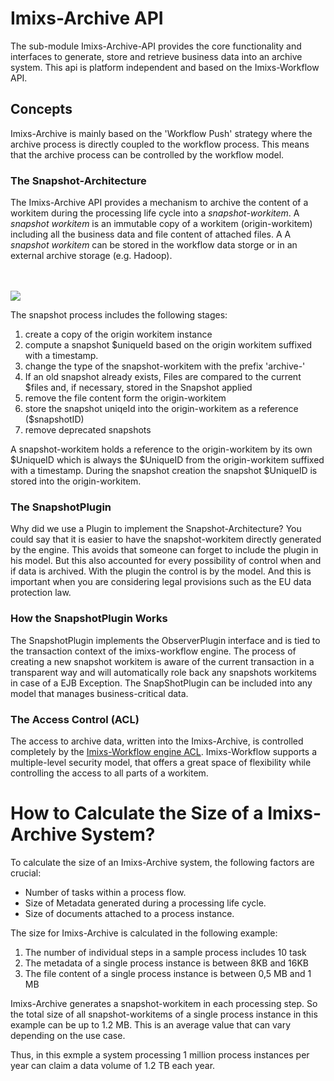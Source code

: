# Imixs-Archive API

The sub-module Imixs-Archive-API provides the core functionality and interfaces to generate, store and retrieve business data into an archive system. This api is platform independent and based on the Imixs-Workflow API.  


## Concepts

Imixs-Archive is mainly based on the 'Workflow Push' strategy where the archive process is directly coupled to the workflow process. This means that the archive process can be controlled by the workflow model. 


### The Snapshot-Architecture

The Imixs-Archive API provides a mechanism to archive the content of a workitem during the processing life cycle into a _snapshot-workitem_.
A _snapshot workitem_ is an immutable copy of a workitem (origin-workitem) including all the business data and file content of attached files. A A _snapshot workitem_ can be stored in the workflow data storge or in an external archive storage (e.g. Hadoop).

<br /><br /><img src="uml/small_h-trans.png" />


The snapshot process includes the following stages:

1. create a copy of the origin workitem instance
2. compute a snapshot $uniqueId based on the origin workitem suffixed with a timestamp.
3. change the type of the snapshot-workitem with the prefix 'archive-'
4. If an old snapshot already exists, Files are compared to the current $files and, if necessary, stored in the Snapshot applied
5. remove the file content form the origin-workitem 
6. store the snapshot uniqeId into the origin-workitem as a reference ($snapshotID)
7. remove deprecated snapshots
 
A snapshot-workitem holds a reference to the origin-workitem by its own $UniqueID which is 
always the $UniqueID from the origin-workitem suffixed with a timestamp. 
During the snapshot creation the snapshot $UniqueID is stored into the origin-workitem. 

### The SnapshotPlugin

Why did we use a Plugin to implement the Snapshot-Architecture? You could say that it is easier to have the snapshot-workitem directly generated by the engine. This avoids that someone can forget to include the plugin in his model. 
But this also accounted for every possibility of control when and if data is archived. With the plugin the control is by the model. And this is important when you are considering legal provisions such as the EU data protection law. 


### How the SnapshotPlugin Works
The SnapshotPlugin implements the ObserverPlugin interface and is tied to the transaction context of the imixs-workflow engine. The process of creating a new snapshot workitem is aware of the current transaction in a transparent way and will automatically role back any snapshots workitems in case of a EJB Exception. The SnapShotPlugin can be included into any model that manages business-critical data.
 


### The Access Control (ACL)
The access to archive data, written into the Imixs-Archive, is controlled completely by the [Imixs-Workflow engine ACL](http://www.imixs.org/doc/engine/acl.html). Imixs-Workflow supports a multiple-level security model, that offers a great space of flexibility while controlling the access to all parts of a workitem. 



# How to Calculate the Size of a Imixs-Archive System?

To calculate the size of an Imixs-Archive system, the following factors are crucial: 

 * Number of tasks within a process flow.
 * Size of Metadata generated during a processing life cycle.
 * Size of documents attached to a process instance. 
 
 
The size for Imixs-Archive is calculated in the following example:
 
 1. The number of individual steps in a sample process includes 10 task
 2. The metadata of a single process instance is between  8KB and 16KB 
 3. The file content  of a single process instance  is between 0,5 MB  and 1 MB

Imixs-Archive generates a snapshot-workitem in each processing step. So the total size of all snapshot-workitems of a single process instance in this example can be up to  1.2 MB. This is an average value that can vary depending on the use case.

Thus, in this exmple a system processing 1 million process instances per year can claim a data volume of 1.2 TB each year.


